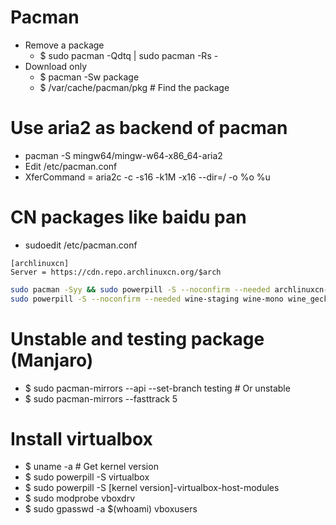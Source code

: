 Pacman
=====
* Remove a package
    * $ sudo pacman -Qdtq | sudo pacman -Rs -
* Download only
    * $ pacman -Sw package
    * $ /var/cache/pacman/pkg # Find the package

Use aria2 as backend of pacman
=====
* pacman -S mingw64/mingw-w64-x86\_64-aria2
* Edit /etc/pacman.conf
* XferCommand = aria2c -c -s16 -k1M -x16 --dir=/ -o %o %u

CN packages like baidu pan
=====
* sudoedit /etc/pacman.conf
```dosini
[archlinuxcn]
Server = https://cdn.repo.archlinuxcn.org/$arch
```
```sh
sudo pacman -Syy && sudo powerpill -S --noconfirm --needed archlinuxcn-keyring
sudo powerpill -S --noconfirm --needed wine-staging wine-mono wine_gecko cabextract zenity deepin-baidu-pan fcitx-sogoupinyin
```

Unstable and testing package (Manjaro)
=====
* $ sudo pacman-mirrors --api --set-branch testing # Or unstable
* $ sudo pacman-mirrors --fasttrack 5

Install virtualbox
=====
* $ uname -a # Get kernel version
* $ sudo powerpill -S virtualbox
* $ sudo powerpill -S [kernel version]-virtualbox-host-modules
* $ sudo modprobe vboxdrv
* $ sudo gpasswd -a $(whoami) vboxusers
